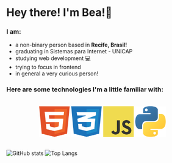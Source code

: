 # Hey there! I'm Bea!👋

### **I am**:
- a non-binary person based in **Recife, Brasil!** 
- graduating in Sistemas para Internet - UNICAP
- studying web development 💻
- trying to focus in frontend 
- in general a very curious person!


### Here are some technologies I'm a little familiar with:
<br/>
<div align="center">
  <img src="assets/html-1.svg" width="80px" height="80px" >
  <img src="assets/css-3.svg" width="80px" height="80px" >
  <img src="assets/logo-javascript.svg" width="80px" height="80px">
  <img src="assets/python-5.svg" width="80px" height="80px">
</div>
<br/>



![GitHub stats](https://github-readme-stats.vercel.app/api?username=bea-codes&show_icons=true&theme=tokyonight)
![Top Langs](https://github-readme-stats.vercel.app/api/top-langs/?username=bea-codes&theme=tokyonight)
<br/>





